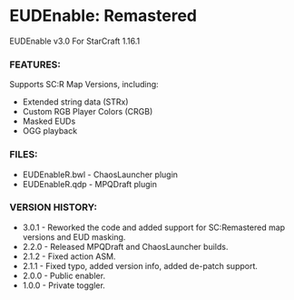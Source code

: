 # EUDEnable: Remastered
EUDEnable v3.0
For StarCraft 1.16.1

### FEATURES:
Supports SC:R Map Versions, including:
- Extended string data (STRx)
- Custom RGB Player Colors (CRGB)
- Masked EUDs
- OGG playback

### FILES:
- EUDEnableR.bwl - ChaosLauncher plugin
- EUDEnableR.qdp - MPQDraft plugin

### VERSION HISTORY:
- 3.0.1 - Reworked the code and added support for SC:Remastered map versions and EUD masking.
- 2.2.0 - Released MPQDraft and ChaosLauncher builds.
- 2.1.2 - Fixed action ASM.
- 2.1.1 - Fixed typo, added version info, added de-patch support.
- 2.0.0 - Public enabler.
- 1.0.0 - Private toggler.
